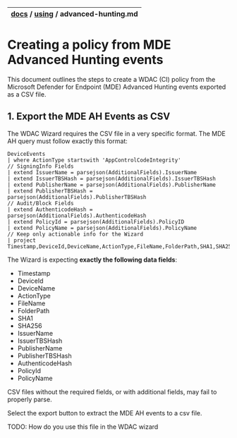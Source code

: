 | [docs](..)  / [using](.) / advanced-hunting.md
|:---|

# Creating a policy from MDE Advanced Hunting events 

This document outlines the steps to create a WDAC (CI) policy from the Microsoft Defender for Endpoint (MDE) Advanced Hunting events exported as a CSV file. 

## 1. Export the MDE AH Events as CSV ##

The WDAC Wizard requires the CSV file in a very specific format. The MDE AH query must follow exactly this format:

```kql
DeviceEvents 
| where ActionType startswith 'AppControlCodeIntegrity' 
// SigningInfo Fields
| extend IssuerName = parsejson(AdditionalFields).IssuerName
| extend IssuerTBSHash = parsejson(AdditionalFields).IssuerTBSHash
| extend PublisherName = parsejson(AdditionalFields).PublisherName
| extend PublisherTBSHash = parsejson(AdditionalFields).PublisherTBSHash
// Audit/Block Fields
| extend AuthenticodeHash = parsejson(AdditionalFields).AuthenticodeHash
| extend PolicyId = parsejson(AdditionalFields).PolicyID
| extend PolicyName = parsejson(AdditionalFields).PolicyName
// Keep only actionable info for the Wizard
| project Timestamp,DeviceId,DeviceName,ActionType,FileName,FolderPath,SHA1,SHA256,IssuerName,IssuerTBSHash,PublisherName,PublisherTBSHash,AuthenticodeHash,PolicyId,PolicyName
```

The Wizard is expecting **exactly the following data fields**:
- Timestamp
- DeviceId
- DeviceName 
- ActionType
- FileName
- FolderPath
- SHA1
- SHA256
- IssuerName
- IssuerTBSHash
- PublisherName
- PublisherTBSHash
- AuthenticodeHash
- PolicyId
- PolicyName

CSV files without the required fields, or with additional fields, may fail to properly parse. 

Select the export button to extract the MDE AH events to a csv file.

TODO: How do you use this file in the WDAC wizard

